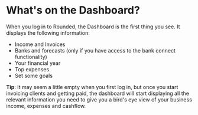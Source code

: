# What's on the Dashboard?

When you log in to Rounded, the Dashboard is the first thing you see. It displays the following information:

* Income and Invoices
* Banks and forecasts \(only if you have access to the bank connect functionality\)
* Your financial year
* Top expenses
* Set some goals

**Tip**: It may seem a little empty when you first log in, but once you start invoicing clients and getting paid, the dashboard will start displaying all the relevant information you need to give you a bird's eye view of your business income, expenses and cashflow.

